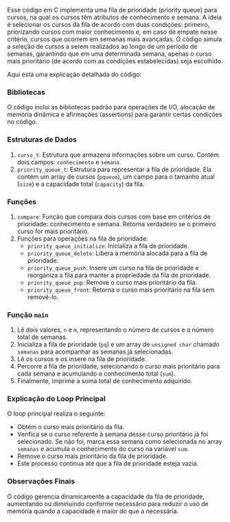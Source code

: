 Esse código em C implementa uma fila de prioridade (priority queue) para cursos, na qual os cursos têm atributos de conhecimento e semana. A ideia é selecionar os cursos da fila de acordo com duas condições: primeiro, priorizando cursos com maior conhecimento e, em caso de empate nesse critério, cursos que ocorrem em semanas mais avançadas. O código simula a seleção de cursos a serem realizados ao longo de um período de semanas, garantindo que em uma determinada semana, apenas o curso mais prioritário (de acordo com as condições estabelecidas) seja escolhido.

Aqui está uma explicação detalhada do código:

### Bibliotecas
O código inclui as bibliotecas padrão para operações de I/O, alocação de memória dinâmica e afirmações (assertions) para garantir certas condições no código.

### Estruturas de Dados
1. `curso_t`: Estrutura que armazena informações sobre um curso. Contém dois campos: `conhecimento` e `semana`.
2. `priority_queue_t`: Estrutura para representar a fila de prioridade. Ela contém um array de cursos (`pqueue`), um campo para o tamanho atual (`size`) e a capacidade total (`capacity`) da fila.

### Funções
1. `compare`: Função que compara dois cursos com base em critérios de prioridade: conhecimento e semana. Retorna verdadeiro se o primeiro curso for mais prioritário.
2. Funções para operações na fila de prioridade:
   - `priority_queue_initialize`: Inicializa a fila de prioridade.
   - `priority_queue_delete`: Libera a memória alocada para a fila de prioridade.
   - `priority_queue_push`: Insere um curso na fila de prioridade e reorganiza a fila para manter a propriedade da fila de prioridade.
   - `priority_queue_pop`: Remove o curso mais prioritário da fila.
   - `priority_queue_front`: Retorna o curso mais prioritário na fila sem removê-lo.

### Função `main`
1. Lê dois valores, `n` e `m`, representando o número de cursos e o número total de semanas.
2. Inicializa a fila de prioridade (`pq`) e um array de `unsigned char` chamado `semanas` para acompanhar as semanas já selecionadas.
3. Lê os cursos e os insere na fila de prioridade.
4. Percorre a fila de prioridade, selecionando o curso mais prioritário para cada semana e acumulando o conhecimento total (`sum`).
5. Finalmente, imprime a soma total de conhecimento adquirido.

### Explicação do Loop Principal
O loop principal realiza o seguinte:
- Obtém o curso mais prioritário da fila.
- Verifica se o curso referente à semana desse curso prioritário já foi selecionado. Se não foi, marca essa semana como selecionada no array `semanas` e acumula o conhecimento do curso na variável `sum`.
- Remove o curso mais prioritário da fila de prioridade.
- Este processo continua até que a fila de prioridade esteja vazia.

### Observações Finais
O código gerencia dinamicamente a capacidade da fila de prioridade, aumentando ou diminuindo conforme necessário para reduzir o uso de memória quando a capacidade é maior do que a necessária.
